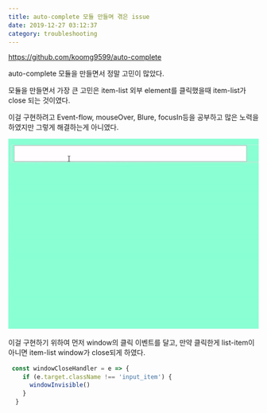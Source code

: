 ```yaml
---
title: auto-complete 모듈 만들며 겪은 issue
date: 2019-12-27 03:12:37
category: troubleshooting
---
```


<https://github.com/koomg9599/auto-complete> 

auto-complete 모듈을 만들면서 정말 고민이 많았다.

모듈을 만들면서 가장 큰 고민은 item-list 외부 element를 클릭했을때 item-list가 close 되는 것이였다.

이걸 구현하려고 Event-flow, mouseOver, Blure, focusIn등을 공부하고 많은 노력을 하였지만 그렇게 해결하는게 아니였다.

<img src='images/demo.gif'/>

이걸 구현하기 위하여 먼저 window의 클릭 이벤트를 달고, 만약 클릭한게 list-item이 아니면 item-list window가 close되게 하였다.

```javascript
 const windowCloseHandler = e => {
    if (e.target.className !== 'input_item') {
      windowInvisible()
    }
  }
```

